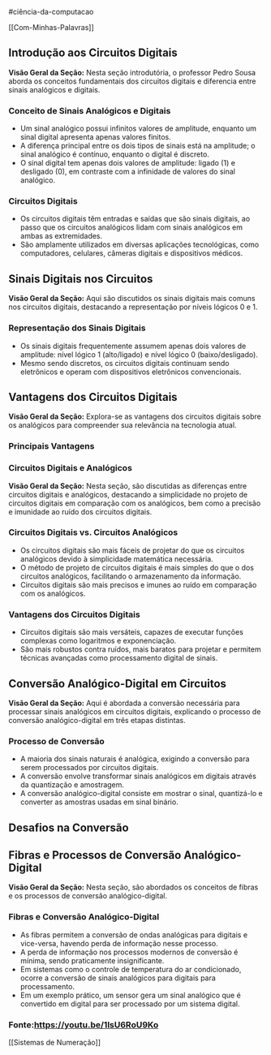 #ciência-da-computacao 

[[Com-Minhas-Palavras]]
## Introdução aos Circuitos Digitais

**Visão Geral da Seção:** Nesta seção introdutória, o professor Pedro Sousa aborda os conceitos fundamentais dos circuitos digitais e diferencia entre sinais analógicos e digitais.

### Conceito de Sinais Analógicos e Digitais

- Um sinal analógico possui infinitos valores de amplitude, enquanto um sinal digital apresenta apenas valores finitos.
- A diferença principal entre os dois tipos de sinais está na amplitude; o sinal analógico é contínuo, enquanto o digital é discreto.
- O sinal digital tem apenas dois valores de amplitude: ligado (1) e desligado (0), em contraste com a infinidade de valores do sinal analógico.

### Circuitos Digitais

- Os circuitos digitais têm entradas e saídas que são sinais digitais, ao passo que os circuitos analógicos lidam com sinais analógicos em ambas as extremidades.
- São amplamente utilizados em diversas aplicações tecnológicas, como computadores, celulares, câmeras digitais e dispositivos médicos.

## Sinais Digitais nos Circuitos

**Visão Geral da Seção:** Aqui são discutidos os sinais digitais mais comuns nos circuitos digitais, destacando a representação por níveis lógicos 0 e 1.

### Representação dos Sinais Digitais

- Os sinais digitais frequentemente assumem apenas dois valores de amplitude: nível lógico 1 (alto/ligado) e nível lógico 0 (baixo/desligado).
- Mesmo sendo discretos, os circuitos digitais continuam sendo eletrônicos e operam com dispositivos eletrônicos convencionais.

## Vantagens dos Circuitos Digitais

**Visão Geral da Seção:** Explora-se as vantagens dos circuitos digitais sobre os analógicos para compreender sua relevância na tecnologia atual.

### Principais Vantagens

### Circuitos Digitais e Analógicos

**Visão Geral da Seção:** Nesta seção, são discutidas as diferenças entre circuitos digitais e analógicos, destacando a simplicidade no projeto de circuitos digitais em comparação com os analógicos, bem como a precisão e imunidade ao ruído dos circuitos digitais.

### Circuitos Digitais vs. Circuitos Analógicos

- Os circuitos digitais são mais fáceis de projetar do que os circuitos analógicos devido à simplicidade matemática necessária.
- O método de projeto de circuitos digitais é mais simples do que o dos circuitos analógicos, facilitando o armazenamento da informação.
- Circuitos digitais são mais precisos e imunes ao ruído em comparação com os analógicos.

### Vantagens dos Circuitos Digitais

- Circuitos digitais são mais versáteis, capazes de executar funções complexas como logaritmos e exponenciação.
- São mais robustos contra ruídos, mais baratos para projetar e permitem técnicas avançadas como processamento digital de sinais.

## Conversão Analógico-Digital em Circuitos

**Visão Geral da Seção:** Aqui é abordada a conversão necessária para processar sinais analógicos em circuitos digitais, explicando o processo de conversão analógico-digital em três etapas distintas.

### Processo de Conversão

- A maioria dos sinais naturais é analógica, exigindo a conversão para serem processados por circuitos digitais.
- A conversão envolve transformar sinais analógicos em digitais através da quantização e amostragem.
- A conversão analógico-digital consiste em mostrar o sinal, quantizá-lo e converter as amostras usadas em sinal binário.

## Desafios na Conversão

## Fibras e Processos de Conversão Analógico-Digital

**Visão Geral da Seção:** Nesta seção, são abordados os conceitos de fibras e os processos de conversão analógico-digital.

### Fibras e Conversão Analógico-Digital

- As fibras permitem a conversão de ondas analógicas para digitais e vice-versa, havendo perda de informação nesse processo.
- A perda de informação nos processos modernos de conversão é mínima, sendo praticamente insignificante.
- Em sistemas como o controle de temperatura do ar condicionado, ocorre a conversão de sinais analógicos para digitais para processamento.
- Em um exemplo prático, um sensor gera um sinal analógico que é convertido em digital para ser processado por um sistema digital.


### Fonte:https://youtu.be/1lsU6RoU9Ko

[[Sistemas de Numeração]]

